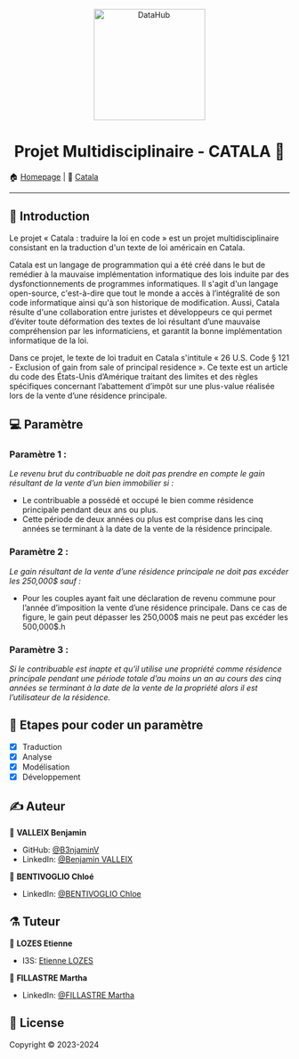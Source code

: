 <p align="center">
<img alt="DataHub" src="https://github.com/CatalaLang/catala/raw/master/doc/images/logo.png" height="200px" />
</p>
<h1 align="center"> Projet Multidisciplinaire - CATALA 👋</h1>

🏠 [Homepage](https://github.com/B3njaminV/catala-law-project) |
📰 [Catala](https://github.com/CatalaLang/catala)

---

## 📣 Introduction

Le projet « Catala : traduire la loi en code » est un projet multidisciplinaire consistant en la traduction d'un texte de loi américain en Catala. 

Catala est un langage de programmation qui a été créé dans le but de remédier à la mauvaise implémentation informatique des lois induite par des dysfonctionnements de programmes informatiques. Il s'agit d'un langage open-source, c'est-à-dire que tout le monde a accès à l’intégralité de son code informatique ainsi qu'à son historique de modification. Aussi, Catala résulte d'une collaboration entre juristes et développeurs ce qui permet d’éviter toute déformation des textes de loi résultant d’une mauvaise compréhension par les informaticiens, et garantit la bonne implémentation informatique de la loi.

Dans ce projet, le texte de loi traduit en Catala s'intitule « 26 U.S. Code § 121 - Exclusion of gain from sale of principal residence ». Ce texte est un article du code des États-Unis d’Amérique traitant des limites et des règles spécifiques concernant l’abattement d’impôt sur une plus-value réalisée lors de la vente d’une résidence principale.

## ‍💻 Paramètre

### Paramètre 1 :
*Le revenu brut du contribuable ne doit pas prendre en compte le gain résultant de la
vente d’un bien immobilier si :*
- Le contribuable a possédé et occupé le bien comme résidence principale pendant deux
ans ou plus.
- Cette période de deux années ou plus est comprise dans les cinq années se terminant à
la date de la vente de la résidence principale.

### Paramètre 2 :
*Le gain résultant de la vente d’une résidence principale ne doit pas excéder les
250,000$ sauf :*
- Pour les couples ayant fait une déclaration de revenu commune pour l’année
d’imposition la vente d’une résidence principale. Dans ce cas de figure, le gain peut
dépasser les 250,000$ mais ne peut pas excéder les 500,000$.h

### Paramètre 3 :
*Si le contribuable est inapte et qu’il utilise une propriété comme résidence principale pendant une période totale d’au moins un an au cours des cinq années se terminant à la date de la vente de la propriété alors il est l’utilisateur de la résidence.*

## 🚀 Etapes pour coder un paramètre
- [x] Traduction
- [x] Analyse
- [x] Modélisation
- [x] Développement
 
## ✍️ Auteur

👤 **VALLEIX Benjamin**

* GitHub: [@B3njaminV](https://github.com/B3njaminV)
* LinkedIn: [@Benjamin VALLEIX](https://www.linkedin.com/in/benjamin-valleix-27115719a)

👤 **BENTIVOGLIO Chloé**

* LinkedIn: [@BENTIVOGLIO Chloe](https://fr.linkedin.com/in/chlo%C3%A9-bentivoglio-a21606239)

## ⚗️ Tuteur

👤 **LOZES Etienne**

* I3S: [Etienne LOZES](https://webusers.i3s.unice.fr/~elozes/)

👤 **FILLASTRE Martha**

* LinkedIn: [@FILLASTRE Martha](https://fr.linkedin.com/in/martha-fillastre-02a2645/fr)

## 📝 License

Copyright © 2023-2024
